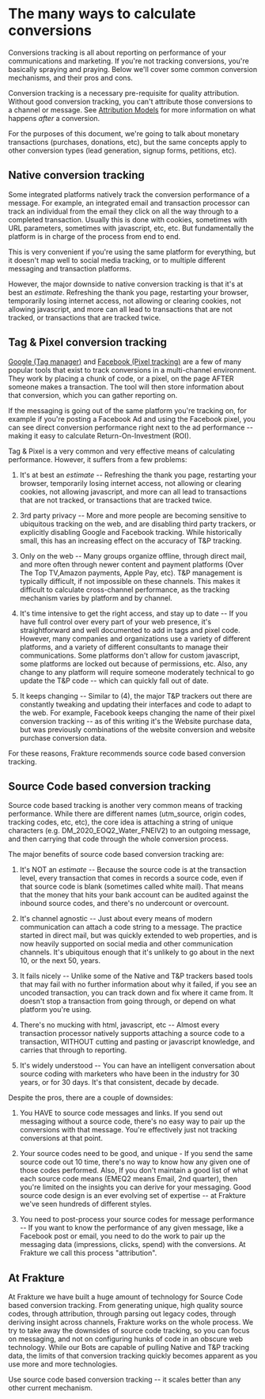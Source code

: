 # The many ways to calculate conversions

Conversions tracking is all about reporting on performance of your communications and marketing.  If you're not tracking conversions, you're basically spraying and praying.  Below we'll cover some common conversion mechanisms, and their pros and cons.

Conversion tracking is a necessary pre-requisite for quality attribution.  Without good conversion tracking, you can't attribute those conversions to a channel or message. See [Attribution Models](enrichment/attribution/models "Attribution Models") for more information on what happens *after* a conversion.

For the purposes of this document, we're going to talk about monetary transactions (purchases, donations, etc), but the same concepts apply to other conversion types (lead generation, signup forms, petitions, etc).

## Native conversion tracking

Some integrated platforms natively track the conversion performance of a message.  For example, an integrated email and transaction processor can track an individual from the email they click on all the way through to a completed transaction.  Usually this is done with cookies, sometimes with URL parameters, sometimes with javascript, etc, etc.  But fundamentally the platform is in charge of the process from end to end.

This is very convenient if you're using the same platform for everything, but it doesn't map well to social media tracking, or to multiple different messaging and transaction platforms.

However, the major downside to native conversion tracking is that it's at best an *estimate*.  Refreshing the thank you page, restarting your browser, temporarily losing internet access, not allowing or clearing cookies, not allowing javascript, and more can all lead to transactions that are not tracked, or transactions that are tracked twice.


## Tag & Pixel conversion tracking
[Google (Tag manager)](https://support.google.com/google-ads/answer/6095821) and [Facebook (Pixel tracking)](https://developers.facebook.com/docs/facebook-pixel/implementation/conversion-tracking/) are a few of many popular tools that exist to track conversions in a multi-channel environment.  They work by placing a chunk of code, or a pixel, on the page AFTER someone makes a transaction.  The tool will then store information about that conversion, which you can gather reporting on.

If the messaging is going out of the same platform you're tracking on, for example if you're posting a Facebook Ad and using the Facebook pixel, you can see direct conversion performance right next to the ad performance -- making it easy to calculate Return-On-Investment (ROI).

Tag & Pixel is a very common and very effective means of calculating performance.  However, it suffers from a few problems:

1. It's at best an *estimate* --  Refreshing the thank you page, restarting your browser, temporarily losing internet access, not allowing or clearing cookies, not allowing javascript, and more can all lead to transactions that are not tracked, or transactions that are tracked twice.

2. 3rd party privacy -- More and more people are becoming sensitive to ubiquitous tracking on the web, and are disabling third party trackers, or explicitly disabling Google and Facebook tracking.  While historically small, this has an increasing effect on the accuracy of T&P tracking.

3. Only on the web -- Many groups organize offline, through direct mail, and more often through newer content and payment platforms (Over The Top TV,Amazon payments, Apple Pay, etc).  T&P management is typically difficult, if not impossible on these channels.  This makes it difficult to calculate cross-channel performance, as the tracking mechanism varies by platform and by channel.

4. It's time intensive to get the right access, and stay up to date -- If you have full control over every part of your web presence, it's straightforward and well documented to add in tags and pixel code.  However, many companies and organizations use a variety of different platforms, and a variety of different consultants to manage their communications.  Some platforms don't allow for custom javascript, some platforms are locked out because of permissions, etc.  Also, any change to any platform will require someone moderately technical to go update the T&P code -- which can quickly fall out of date.

5. It keeps changing -- Similar to (4), the major T&P trackers out there are constantly tweaking and updating their interfaces and code to adapt to the web.  For example, Facebook keeps changing the name of their pixel conversion tracking --  as of this writing it's the Website purchase data, but was previously combinations of the website conversion and website purchase conversion data.



For these reasons, Frakture recommends source code based conversion tracking.

## Source Code based conversion tracking
Source code based tracking is another very common means of tracking performance.  While there are different names (utm_source, origin codes, tracking codes, etc, etc), the core idea is attaching a string of unique characters (e.g. DM_2020_EOQ2_Water_FNEIV2) to an outgoing message, and then carrying that code through the whole conversion process.

The major benefits of source code based conversion tracking are:

1. It's NOT an *estimate* -- Because the source code is at the transaction level, every transaction that comes in records a source code, even if that source code is blank (sometimes called white mail).  That means that the money that hits your bank account can be audited against the inbound source codes, and there's no undercount or overcount.

2. It's channel agnostic -- Just about every means of modern communication can attach a code string to a message.  The practice started in direct mail, but was quickly extended to web properties, and is now heavily supported on social media and other communication channels.  It's ubiquitous enough that it's unlikely to go about in the next 10, or the next 50, years.

3. It fails nicely -- Unlike some of the Native and T&P trackers based tools that may fail with no further information about why it failed, if you see an uncoded transaction, you can track down and fix where it came from.  It doesn't stop a transaction from going through, or depend on what platform you're using.

4. There's no mucking with html, javascript, etc -- Almost every transaction processor natively supports attaching a source code to a transaction, WITHOUT cutting and pasting or javascript knowledge, and carries that through to reporting.

5. It's widely understood -- You can have an intelligent conversation about source coding with marketers who have been in the industry for 30 years, or for 30 days.  It's that consistent, decade by decade.

Despite the pros, there are a couple of downsides:

1. You HAVE to source code messages and links.  If you send out messaging without a source code, there's no easy way to pair up the conversions with that message.  You're effectively just not tracking conversions at that point.

2. Your source codes need to be good, and unique - If you send the same source code out 10 time, there's no way to know how any given one of those codes performed.  Also, If you don't maintain a good list of what each source code means (EMEQ2 means Email, 2nd quarter), then you're limited on the insights you can derive for your messaging.  Good source code design is an ever evolving set of expertise -- at Frakture we've seen hundreds of different styles.

3. You need to post-process your source codes for message performance -- If you want to know the performance of any given message, like a Facebook post or email, you need to do the work to pair up the messaging data (impressions, clicks, spend) with the conversions.  At Frakture we call this process "attribution".

## At Frakture
At Frakture we have built a huge amount of technology for Source Code based conversion tracking.  From generating unique, high quality source codes, through attribution, through parsing out legacy codes, through deriving insight across channels, Frakture works on the whole process.  We try to take away the downsides of source code tracking, so you can focus on messaging, and not on configuring hunks of code in an obscure web technology.  While our Bots are capable of pulling Native and T&P tracking data, the limits of that conversion tracking quickly becomes apparent as you use more and more technologies.

Use source code based conversion tracking -- it scales better than any other current mechanism.
